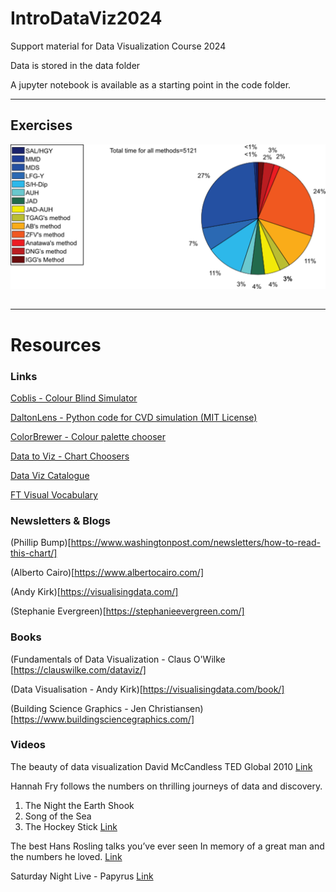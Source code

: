 # IntroDataViz2024

Support material for Data Visualization Course 2024

Data is stored in the data folder

A jupyter notebook is available as a starting point in the code folder.

------------------------
## Exercises

![Pie Chart](https://github.com/MrVizSquared/IntroDataViz2024/blob/main/Exercise_PieChart.png?raw=true)


## 

-----------------------------
# Resources

### Links

[Coblis - Colour Blind Simulator](https://www.color-blindness.com/coblis-color-blindness-simulator/)

[DaltonLens - Python code for CVD simulation (MIT License)](https://github.com/DaltonLens/DaltonLens-Python)

[ColorBrewer - Colour palette chooser](https://colorbrewer2.org/)

[Data to Viz - Chart Choosers](https://data-to-viz.com)

[Data Viz Catalogue](https://datavizcatalogue.com/)

[FT Visual Vocabulary](https://www.ft.com/content/c7bb24c9-964d-479f-ba24-03a2b2df6e85)

### Newsletters & Blogs

(Phillip Bump)[https://www.washingtonpost.com/newsletters/how-to-read-this-chart/]

(Alberto Cairo)[https://www.albertocairo.com/]

(Andy Kirk)[https://visualisingdata.com/]

(Stephanie Evergreen)[https://stephanieevergreen.com/]

### Books

(Fundamentals of Data Visualization - Claus O'Wilke [https://clauswilke.com/dataviz/]

(Data Visualisation - Andy Kirk)[https://visualisingdata.com/book/]

(Building Science Graphics - Jen Christiansen)[https://www.buildingsciencegraphics.com/]

### Videos

The beauty of data visualization
David McCandless
TED Global 2010
[Link](https://www.ted.com/talks/david_mccandless_the_beauty_of_data_visualization?subtitle=en)

Hannah Fry follows the numbers on thrilling journeys of data and discovery.
1) The Night the Earth Shook
2) Song of the Sea 
3) The Hockey Stick
[Link](https://www.bbc.co.uk/programmes/m001qw8x)

The best Hans Rosling talks you’ve ever seen
In memory of a great man and the numbers he loved.
[Link](https://www.ted.com/playlists/474/the_best_hans_rosling_talks_yo)

Saturday Night Live - Papyrus
[Link](https://www.youtube.com/watch?v=jVhlJNJopOQ)

